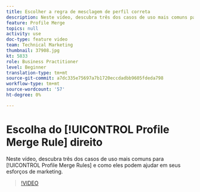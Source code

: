 ```yaml
---
title: Escolher a regra de mesclagem de perfil correta
description: Neste vídeo, descubra três dos casos de uso mais comuns para Regras de mesclagem de perfis e como eles podem ajudar em suas iniciativas de marketing.
feature: Profile Merge
topics: null
activity: use
doc-type: feature video
team: Technical Marketing
thumbnail: 37908.jpg
kt: 5833
role: Business Practitioner
level: Beginner
translation-type: tm+mt
source-git-commit: a7dc335e75697a7b1720eccdadbb9605fdeda798
workflow-type: tm+mt
source-wordcount: '57'
ht-degree: 0%

---
```



# Escolha do [!UICONTROL Profile Merge Rule] direito

Neste vídeo, descubra três dos casos de uso mais comuns para [!UICONTROL Profile Merge Rules] e como eles podem ajudar em seus esforços de marketing.

>[!VIDEO](https://video.tv.adobe.com/v/37908/?quality=12&learn=on)
